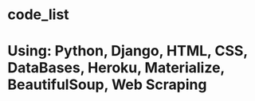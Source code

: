 # code_list

# Using: Python, Django, HTML, CSS, DataBases, Heroku, Materialize, BeautifulSoup, Web Scraping
